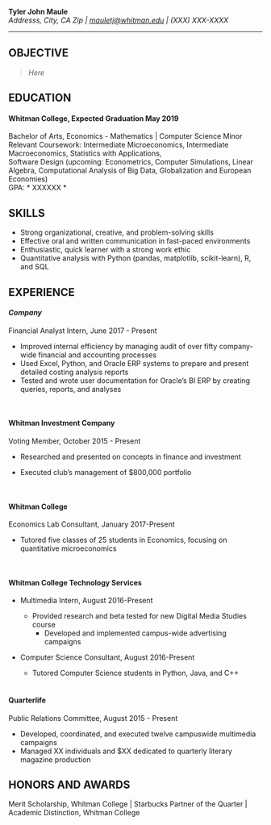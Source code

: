 **Tyler John Maule**  
*Addresss, City, CA Zip | mauletj@whitman.edu | (XXX) XXX-XXXX*  

---

## **OBJECTIVE**  
> *Here*  

## **EDUCATION**  
#### Whitman College, Expected Graduation May 2019  
Bachelor of Arts, Economics - Mathematics | Computer Science Minor  
Relevant Coursework: Intermediate Microeconomics, Intermediate Macroeconomics, Statistics with Applications,  
Software Design (upcoming: Econometrics, Computer Simulations, Linear Algebra, Computational Analysis of Big Data, Globalization and European Economies)  
GPA: * XXXXXX *  
 
## **SKILLS**
-  Strong organizational, creative, and problem-solving skills  
-  Effective oral and written communication in fast-paced environments  
-  Enthusiastic, quick learner with a strong work ethic  
-  Quantitative analysis with Python (pandas, matplotlib, scikit-learn), R, and SQL  
  
  
## **EXPERIENCE**  
#### *Company*
Financial Analyst Intern, June 2017 - Present
-  Improved internal efficiency by managing audit of over fifty company-wide financial and accounting processes
-  Used Excel, Python, and Oracle ERP systems to prepare and present detailed costing analysis reports
-  Tested and wrote user documentation for Oracle’s BI ERP by creating queries, reports, and analyses
  
  <br>
  
#### Whitman Investment Company
Voting Member, October 2015 - Present
- Researched and presented on concepts in finance and investment
- Executed club’s management of $800,000 portfolio
  
    <br>
  
#### Whitman College
Economics Lab Consultant, January 2017-Present
-  Tutored five classes of 25 students in Economics, focusing on quantitative microeconomics 
  
  
    <br>
#### Whitman College Technology Services
- Multimedia Intern, August 2016-Present
    - Provided research and beta tested for new Digital Media Studies course  
 	  - Developed and implemented campus-wide advertising campaigns  
- Computer Science Consultant, August 2016-Present
    - Tutored Computer Science students in Python, Java, and C++  
  
    <br>
  
#### Quarterlife
Public Relations Committee, August 2015 - Present
-  Developed, coordinated, and executed twelve campuswide multimedia campaigns 
-  Managed XX individuals and $XX dedicated to quarterly literary magazine production
  
  
## **HONORS AND AWARDS**  
Merit Scholarship, Whitman College | Starbucks Partner of the Quarter | Academic Distinction, Whitman College 
